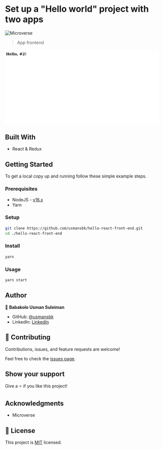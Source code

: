 # Set up a "Hello world" project with two apps

![Microverse](https://img.shields.io/badge/Microverse-blueviolet)

> App frontend

![screenshot](./app_screenshot.png)

## Built With

- React & Redux

## Getting Started

To get a local copy up and running follow these simple example steps.

### Prerequisites

- NodeJS - [v16.x](https://nodejs.org/en/)
- Yarn

### Setup

```bash
git clone https://github.com/usmansbk/hello-react-front-end.git
cd ./hello-react-front-end
```

### Install

```bash
yarn
```

### Usage

```bash
yarn start
```

## Author

👤 **Babakolo Usman Suleiman**

- GitHub: [@usmansbk](https://github.com/usmansbk)
- LinkedIn: [LinkedIn](https://www.linkedin.com/in/usman-suleiman-82b444140/)

## 🤝 Contributing

Contributions, issues, and feature requests are welcome!

Feel free to check the [issues page](../../issues/).

## Show your support

Give a ⭐️ if you like this project!

## Acknowledgments

- Microverse

## 📝 License

This project is [MIT](./LICENSE.md) licensed.
